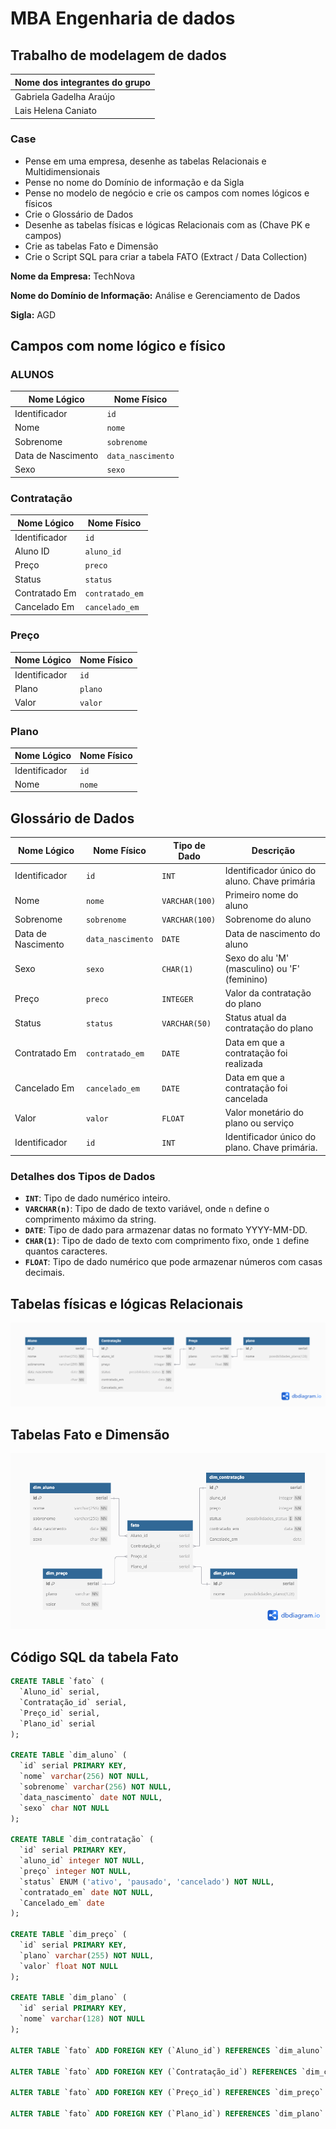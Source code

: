 
# MBA Engenharia de dados
## Trabalho de modelagem de dados


| Nome dos integrantes do grupo |
|-------------------------------|
| Gabriela Gadelha Araújo       |
| Lais Helena Caniato           |


### Case 
* Pense em uma empresa, desenhe as tabelas Relacionais e Multidimensionais
* Pense no nome do Domínio de informação e da Sigla
* Pense no modelo de negócio e crie os campos com nomes lógicos e físicos
* Crie o Glossário de Dados
* Desenhe as tabelas físicas e lógicas Relacionais com as (Chave PK e campos)
* Crie as tabelas Fato e Dimensão
* Crie o Script SQL para criar a tabela FATO (Extract / Data Collection)

**Nome da Empresa:** TechNova

**Nome do Domínio de Informação:** Análise e Gerenciamento de Dados

**Sigla:** AGD

## Campos com nome lógico e físico 

### ALUNOS
  
| Nome Lógico       | Nome Físico       | 
|-------------------|-------------------|
| Identificador     | `id`              | 
| Nome              | `nome`            |  
| Sobrenome         | `sobrenome`       | 
| Data de Nascimento| `data_nascimento` | 
| Sexo              | `sexo`            | 


### Contratação 

| Nome Lógico       | Nome Físico       | 
|-------------------|-------------------|
| Identificador     | `id`              | 
| Aluno ID          | `aluno_id`        | 
| Preço             | `preco`           | 
| Status            | `status`          |
| Contratado Em     | `contratado_em`   | 
| Cancelado Em      | `cancelado_em`    | 

### Preço
| Nome Lógico       | Nome Físico       | 
|-------------------|-------------------|
| Identificador     | `id`              | 
| Plano             | `plano`           | 
| Valor             | `valor`           | 


### Plano
| Nome Lógico       | Nome Físico       | 
|-------------------|-------------------|
| Identificador     | `id`              | 
| Nome              | `nome`            | 


## Glossário de Dados


| Nome Lógico       | Nome Físico       | Tipo de Dado    | Descrição                                      |
|-------------------|-------------------|-----------------|------------------------------------------------|
| Identificador     | `id`              | `INT`           | Identificador único do aluno. Chave primária   |
| Nome              | `nome`            | `VARCHAR(100)`  | Primeiro nome do aluno                         |
| Sobrenome         | `sobrenome`       | `VARCHAR(100)`  | Sobrenome do aluno                             |
| Data de Nascimento| `data_nascimento` | `DATE`          | Data de nascimento do aluno                    |
| Sexo              | `sexo`            | `CHAR(1)`       | Sexo do alu 'M' (masculino) ou 'F' (feminino)  |
| Preço             | `preco`           | `INTEGER`       | Valor da contratação do plano                  |
| Status            | `status`          | `VARCHAR(50)`   | Status atual da contratação do plano           |
| Contratado Em     | `contratado_em`   | `DATE`          | Data em que a contratação foi realizada        |
| Cancelado Em      | `cancelado_em`    | `DATE`          | Data em que a contratação foi cancelada        |
| Valor             | `valor`           | `FLOAT`         | Valor monetário do plano ou serviço |
| Identificador     | `id`              | `INT`           | Identificador único do plano. Chave primária. |


### Detalhes dos Tipos de Dados

- **`INT`**: Tipo de dado numérico inteiro.
- **`VARCHAR(n)`**: Tipo de dado de texto variável, onde `n` define o comprimento máximo da string. 
- **`DATE`**: Tipo de dado para armazenar datas no formato YYYY-MM-DD.
- **`CHAR(1)`**: Tipo de dado de texto com comprimento fixo, onde `1` define quantos caracteres.
- **`FLOAT`**: Tipo de dado numérico que pode armazenar números com casas decimais.


## Tabelas físicas e lógicas Relacionais
![Logo do GitHub](https://github.com/Laiscaniato/Case-2/blob/main/Relacional.png)
## Tabelas Fato e Dimensão

![Logo do GitHub](https://github.com/Laiscaniato/Case-2/blob/main/Dimensional.png)

## Código SQL da tabela Fato

```sql
CREATE TABLE `fato` (
  `Aluno_id` serial,
  `Contratação_id` serial,
  `Preço_id` serial,
  `Plano_id` serial
);

CREATE TABLE `dim_aluno` (
  `id` serial PRIMARY KEY,
  `nome` varchar(256) NOT NULL,
  `sobrenome` varchar(256) NOT NULL,
  `data_nascimento` date NOT NULL,
  `sexo` char NOT NULL
);

CREATE TABLE `dim_contratação` (
  `id` serial PRIMARY KEY,
  `aluno_id` integer NOT NULL,
  `preço` integer NOT NULL,
  `status` ENUM ('ativo', 'pausado', 'cancelado') NOT NULL,
  `contratado_em` date NOT NULL,
  `Cancelado_em` date
);

CREATE TABLE `dim_preço` (
  `id` serial PRIMARY KEY,
  `plano` varchar(255) NOT NULL,
  `valor` float NOT NULL
);

CREATE TABLE `dim_plano` (
  `id` serial PRIMARY KEY,
  `nome` varchar(128) NOT NULL
);

ALTER TABLE `fato` ADD FOREIGN KEY (`Aluno_id`) REFERENCES `dim_aluno` (`id`);

ALTER TABLE `fato` ADD FOREIGN KEY (`Contratação_id`) REFERENCES `dim_contratação` (`id`);

ALTER TABLE `fato` ADD FOREIGN KEY (`Preço_id`) REFERENCES `dim_preço` (`id`);

ALTER TABLE `fato` ADD FOREIGN KEY (`Plano_id`) REFERENCES `dim_plano` (`id`);
